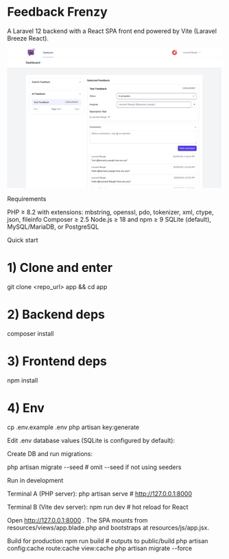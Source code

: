 # Feedback Frenzy
A Laravel 12 backend with a React SPA front end powered by Vite (Laravel Breeze React).

![screen shot](https://github.com/thaden0/FeedbackFrenzy/blob/main/public/images/screenshot.png)


Requirements

PHP ≥ 8.2 with extensions: mbstring, openssl, pdo, tokenizer, xml, ctype, json, fileinfo
Composer ≥ 2.5
Node.js ≥ 18 and npm ≥ 9
SQLite (default), MySQL/MariaDB, or PostgreSQL

Quick start
# 1) Clone and enter
git clone <repo_url> app && cd app

# 2) Backend deps
composer install

# 3) Frontend deps
npm install

# 4) Env
cp .env.example .env
php artisan key:generate

Edit .env database values (SQLite is configured by default):


Create DB and run migrations:

php artisan migrate --seed   # omit --seed if not using seeders

Run in development

Terminal A (PHP server):
php artisan serve           # http://127.0.0.1:8000


Terminal B (Vite dev server):
npm run dev                 # hot reload for React

Open http://127.0.0.1:8000
. The SPA mounts from resources/views/app.blade.php and bootstraps at resources/js/app.jsx.

Build for production
npm run build               # outputs to public/build
php artisan config:cache route:cache view:cache
php artisan migrate --force
